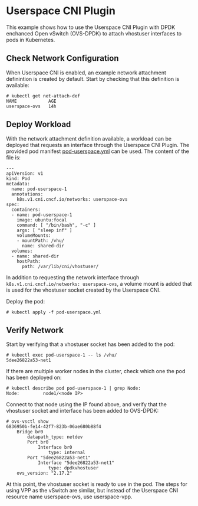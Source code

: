# Userspace CNI Plugin
This example shows how to use the Userspace CNI Plugin with DPDK enchanced Open vSwitch (OVS-DPDK) to attach vhostuser interfaces to pods in Kubernetes.

## Check Network Configuration
When Userspace CNI is enabled, an example network attachment definintion is created by default. Start by checking that this definition is available:
```
# kubectl get net-attach-def
NAME            AGE
userspace-ovs   14h
```

## Deploy Workload
With the network attachment definition available, a workload can be deployed that requests an interface through the Userspace CNI Plugin. The provided pod manifest [pod-userspace.yml](pod-userspace.yml) can be used. The content of the file is:
```
---
apiVersion: v1
kind: Pod
metadata:
  name: pod-userspace-1
  annotations:
    k8s.v1.cni.cncf.io/networks: userspace-ovs
spec:
  containers:
  - name: pod-userspace-1
    image: ubuntu:focal
    command: [ "/bin/bash", "-c" ]
    args: [ "sleep inf" ]
    volumeMounts:
    - mountPath: /vhu/
      name: shared-dir
  volumes:
  - name: shared-dir
    hostPath:
      path: /var/lib/cni/vhostuser/
```
In addition to requesting the network interface through `k8s.v1.cni.cncf.io/networks: userspace-ovs`, a volume mount is added that is used for the vhostuser socket created by the Userspace CNI.

Deploy the pod:
```
# kubectl apply -f pod-userspace.yml
```

## Verify Network
Start by verifying that a vhostuser socket has been added to the pod:
```
# kubectl exec pod-userspace-1 -- ls /vhu/
5dee26822a53-net1
```
If there are multiple worker nodes in the cluster, check which one the pod has been deployed on:
```
# kubectl describe pod pod-userspace-1 | grep Node: 
Node:         node1/<node IP>
```
Connect to that node using the IP found above, and verify that the vhostuser socket and interface has been added to OVS-DPDK:
```
# ovs-vsctl show
6836950b-fe14-42f7-823b-06ae680b88f4
    Bridge br0
        datapath_type: netdev
        Port br0
            Interface br0
                type: internal
        Port "5dee26822a53-net1"
            Interface "5dee26822a53-net1"
                type: dpdkvhostuser
    ovs_version: "2.17.2"
```
At this point, the vhostuser socket is ready to use in the pod. The steps for using VPP as the vSwitch are similar, but instead of the Userspace CNI resource name userspace-ovs, use userspace-vpp.

